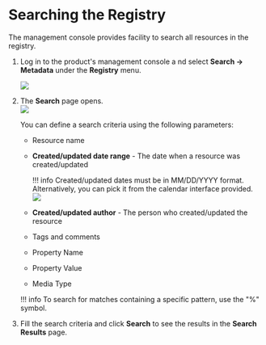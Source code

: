# Searching the Registry

The management console provides facility to search all resources in the
registry.

1.  Log in to the product's management console a nd select **Search -\>
    Metadata** under the **Registry** menu. 

    ![](../../assets/img/53125538/53287682.png)

2.  The **Search** page opens.  
    ![](../../assets/img/53125538/53287681.png) 
    
    You can define a search criteria using the following parameters:

    -   Resource name
    -   **Created/updated date range** - The date when a resource was
        created/updated

        !!! info 
            Created/updated dates must be in MM/DD/YYYY format.
            Alternatively, you can pick it from the calendar interface
            provided.  
            ![](../../assets/img/53125538/53287680.png)

    -   **Created/updated author** - The person who created/updated the
        resource
    -   Tags and comments
    -   Property Name
    -   Property Value
    -   Media Type  

    !!! info 
        To search for matches containing a specific pattern, use the "%" symbol.

3.  Fill the search criteria and click **Search** to see the results in
    the **Search Results** page.
